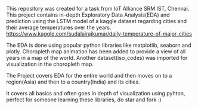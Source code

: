 This repository was created for a task from IoT Alliance SRM IST, Chennai. This project contains in-depth Exploratory Data Analysis(EDA) and prediction using the LSTM model of a kaggle dataset regarding cities and their average temperatures over the years.
https://www.kaggle.com/sudalairajkumar/daily-temperature-of-major-cities

The EDA is done using popular python libraries like matplotlib, seaborn and plotly. Choropleth map animation has been added to provide a view of all years in a map of the world. Another dataset(iso_codes) was imported for visualization in the choropleth map.

The Project covers EDA for the entire world and then moves on to a region(Asia) and then to a country(India) and its cities.

It covers all basics and often goes in depth of visualization using pyhton, perfect for someone learning these libraries, do star and fork :)

